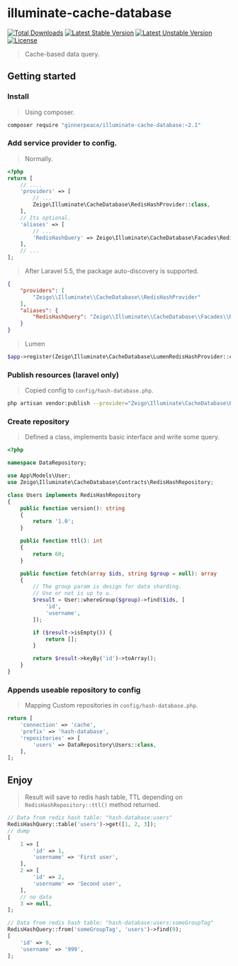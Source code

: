 # illuminate-cache-database

[![Total Downloads](https://poser.pugx.org/ginnerpeace/illuminate-cache-database/downloads.svg)](https://packagist.org/packages/ginnerpeace/illuminate-cache-database)
[![Latest Stable Version](https://poser.pugx.org/ginnerpeace/illuminate-cache-database/v/stable.svg)](https://packagist.org/packages/ginnerpeace/illuminate-cache-database)
[![Latest Unstable Version](https://poser.pugx.org/ginnerpeace/illuminate-cache-database/v/unstable.svg)](https://packagist.org/packages/ginnerpeace/illuminate-cache-database)
[![License](https://poser.pugx.org/ginnerpeace/illuminate-cache-database/license.svg)](https://packagist.org/packages/ginnerpeace/illuminate-cache-database)

> Cache-based data query.

## Getting started

### Install
> Using composer.

```bash
composer require "ginnerpeace/illuminate-cache-database:~2.1"
```

### Add service provider to config.

> Normally.

```php
<?php
return [
    // ....
    'providers' => [
        // ...
        Zeigo\Illuminate\CacheDatabase\RedisHashProvider::class,
    ],
    // Its optional.
    'aliases' => [
        // ...
        'RedisHashQuery' => Zeigo\Illuminate\CacheDatabase\Facades\RedisHashQuery::class,
    ],
    // ...
];
```

> After Laravel 5.5, the package auto-discovery is supported.

```json
{
    "providers": [
        "Zeigo\\Illuminate\\CacheDatabase\\RedisHashProvider"
    ],
    "aliases": {
        "RedisHashQuery": "Zeigo\\Illuminate\\CacheDatabase\\Facades\\RedisHashQuery"
    }
}
```

> Lumen

```php
$app->register(Zeigo\Illuminate\CacheDatabase\LumenRedisHashProvider::class);
```

### Publish resources (laravel only)
> Copied config to `config/hash-database.php`.

```bash
php artisan vendor:publish --provider="Zeigo\Illuminate\CacheDatabase\RedisHashProvider"
```

### Create repository
> Defined a class, implements basic interface and write some query.

```php
<?php

namespace DataRepository;

use App\Models\User;
use Zeigo\Illuminate\CacheDatabase\Contracts\RedisHashRepository;

class Users implements RedisHashRepository
{
    public function version(): string
    {
        return '1.0';
    }

    public function ttl(): int
    {
        return 60;
    }

    public function fetch(array $ids, string $group = null): array
    {
        // The group param is design for data sharding.
        // Use or not is up to u.
        $result = User::whereGroup($group)->find($ids, [
            'id',
            'username',
        ]);

        if ($result->isEmpty()) {
            return [];
        }

        return $result->keyBy('id')->toArray();
    }
}
```

### Appends useable repository to config
> Mapping Custom repositories in `config/hash-database.php`.

```php
return [
    'connection' => 'cache',
    'prefix' => 'hash-database',
    'repositories' => [
        'users' => DataRepository\Users::class,
    ],
];
```

## Enjoy
> Result will save to redis hash table, TTL depending on `RedisHashRepository::ttl()` method returned.

```php
// Data from redis hash table: "hash-database:users"
RedisHashQuery::table('users')->get([1, 2, 3]);
// dump
[
    1 => [
        'id' => 1,
        'username' => 'First user',
    ],
    2 => [
        'id' => 2,
        'username' => 'Second user',
    ],
    // no data
    3 => null,
];

// Data from redis hash table: "hash-database:users:someGroupTag"
RedisHashQuery::from('someGroupTag', 'users')->find(9);
[
    'id' => 9,
    'username' => '999',
];
```
